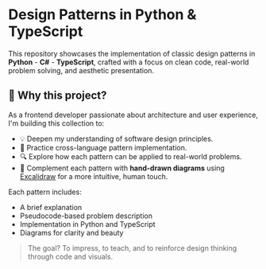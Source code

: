 # Design Patterns in Python & TypeScript

This repository showcases the implementation of classic design patterns in **Python** - **C#** - **TypeScript**, crafted with a focus on clean code, real-world problem solving, and aesthetic presentation.

## 🎯 Why this project?

As a frontend developer passionate about architecture and user experience, I'm building this collection to:

- 💡 Deepen my understanding of software design principles.
- 🧱 Practice cross-language pattern implementation.
- 🔍 Explore how each pattern can be applied to real-world problems.
- 🎨 Complement each pattern with **hand-drawn diagrams** using [Excalidraw](https://excalidraw.com) for a more intuitive, human touch.

Each pattern includes:
- A brief explanation
- Pseudocode-based problem description
- Implementation in Python and TypeScript
- Diagrams for clarity and beauty

> The goal? To impress, to teach, and to reinforce design thinking through code and visuals.

